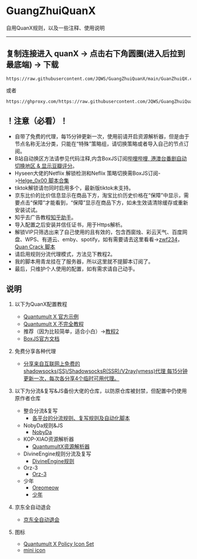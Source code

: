 # GuangZhuiQuanX

自用QuanX规则，以及一些注释、使用说明

------

## **复制连接进入 quanX -> 点击右下角圆圈(进入后拉到最底端) -> 下载**
``` url
https://raw.githubusercontent.com/JQWS/GuangZhuiQuanX/main/GuanZhuiQX.conf
```
或者
``` url
https://ghproxy.com/https://raw.githubusercontent.com/JQWS/GuangZhuiQuanX/main/GuanZhuiQX.conf
```

## **！注意（必看）！**
   - 自带了免费的代理，每15分钟更新一次，使用前请开启资源解析器，但是由于节点名称无法分类，只能在“特殊”策略组，请切换策略或者导入自己的节点订阅。
   - B站自动换区方法请参见代码注释,内含BoxJS订阅[哔哩哔哩, 港澳台番剧自动切换地区 & 显示豆瓣评分](https://raw.githubusercontent.com/NobyDa/Script/master/Surge/JS/Bili_Auto_Regions.js)。
   - Hyseen大佬的Netflix 解锁检测和Neflix 策略切换需BoxJS订阅->[Helge_0x00 脚本合集](https://raw.githubusercontent.com/Hyseen/Scripts/master/QuantumultX/task.json)
   - tiktok解锁请勿同时启用多个，最新版tiktok未支持。
   - 京东比价的比价信息显示在商品下方，淘宝比价历史价格在“保障”中显示，需要点击“保障”才能看到，“保障”显示在商品下方，如未生效请清除缓存或重新安装试试。
   - 知乎去广告教程[知乎助手](https://github.com/JQWS/ios_rule_script/tree/master/script/zhihu)。
   - 导入配置之后安装并信任证书，用于Https解析。
   - 解锁VIP只筛选出来了自己使用的且有效的，包含西窗烛、彩云天气、百度网盘、WPS、有道云、emby、spotify，如有需要请去这里看看->[zwf234](https://raw.githubusercontent.com/zwf234/rules/master/QuantumultX/qxrules.conf)，[Quan Crack 脚本](https://raw.githubusercontent.com/ddgksf2013/Cuttlefish/master/Rewrite/UnlockApp.conf)
   - 请启用规则分流代理模式，方法见下教程2。
   - 我的脚本用青龙挂在了服务器，所以这里就不提脚本订阅了。
   - 最后，只维护个人使用的配置，如有需求请自己动手。

## **说明**
1. 以下为QuanX配置教程
   - [Quantumult X 官方示例](https://github.com/crossutility/Quantumult-X)
   - [Quantumult X 不完全教程](https://www.notion.so/Quantumult-X-1d32ddc6e61c4892ad2ec5ea47f00917)
   - 推荐（因为比较简单，适合小白）->[教程2](https://xtrojan.cc/client/quantumult-x.html)
   - [BoxJS官方文档](https://chavyleung.gitbook.io/boxjs)

2. 免费分享各种代理

   - [分享来自互联网上免费的shadowsocks(SS)/ShadowsocksR(SSR)/V2ray(vmess)代理 每15分钟更新一次，每次各分享4个临时可用代理。](https://github.com/JQWS/free_proxy_ss)

3. 以下为分流&复写&JS备份大佬的仓库，以防原仓库被封禁，但配置中仍使用原作者仓库

   - 整合分流&复写
      - [各平台的分流规则、复写规则及自动化脚本](https://github.com/JQWS/ios_rule_script)
   - NobyDa规则&JS
      - [NobyDa](https://github.com/JQWS/Script)
   - KOP-XIAO资源解析器
     - [QuantumultX资源解析器](https://github.com/JQWS/QuantumultX)
   - DivineEngine规则分流及复写
     -  [DivineEngine规则](https://github.com/JQWS/Profiles/tree/master)
   - Orz-3
     - [Orz-3](https://github.com/JQWS/QuantumultX-1)
   - 少年
     - [Oreomeow](https://github.com/JQWS/QuanX-1)
     - [少年](https://github.com/JQWS/QuanX)

4. 京东全自动退会

   - [京东全自动退会](https://github.com/JQWS/JDMemberCloseAccount)

5. 图标

   - [Quantumult X Policy Icon Set](https://github.com/JQWS/Qure)
   - [mini icon](https://github.com/JQWS/mini)

